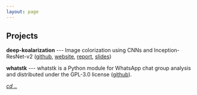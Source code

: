 ```yaml
---
layout: page
---
```


## Projects


**deep-koalarization** --- Image colorization using CNNs and Inception-ResNet-v2 ([github](https://github.com/baldassarreFe/deep-koalarization), [website](http://lcsrg.me/deep-koalarization), [report](https://github.com/baldassarreFe/deep-koalarization/blob/master/report.pdf), [slides](https://github.com/baldassarreFe/deep-koalarization/blob/master/slides.pdf))

**whatstk** --- whatstk is a Python module for WhatsApp chat group analysis and distributed under the GPL-3.0 license ([github](https://github.com/lucasrodes/whatstk)).

    
[*cd ..*](index.md)
